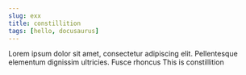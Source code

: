 ```yaml
---
slug: exx
title: constillition
tags: [hello, docusaurus]
---
```


Lorem ipsum dolor sit amet, consectetur adipiscing elit. Pellentesque elementum dignissim ultricies. Fusce rhoncus This is constillition 
